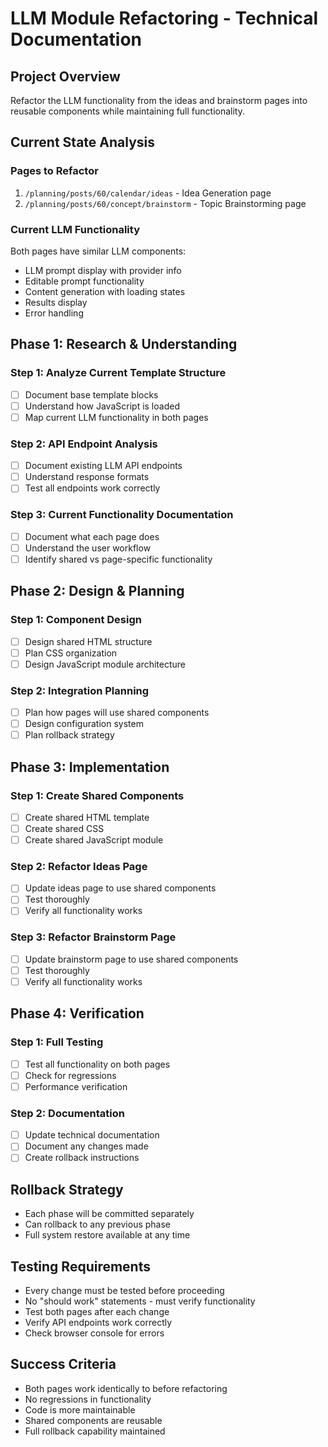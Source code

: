 # LLM Module Refactoring - Technical Documentation

## Project Overview
Refactor the LLM functionality from the ideas and brainstorm pages into reusable components while maintaining full functionality.

## Current State Analysis

### Pages to Refactor
1. `/planning/posts/60/calendar/ideas` - Idea Generation page
2. `/planning/posts/60/concept/brainstorm` - Topic Brainstorming page

### Current LLM Functionality
Both pages have similar LLM components:
- LLM prompt display with provider info
- Editable prompt functionality
- Content generation with loading states
- Results display
- Error handling

## Phase 1: Research & Understanding

### Step 1: Analyze Current Template Structure
- [ ] Document base template blocks
- [ ] Understand how JavaScript is loaded
- [ ] Map current LLM functionality in both pages

### Step 2: API Endpoint Analysis
- [ ] Document existing LLM API endpoints
- [ ] Understand response formats
- [ ] Test all endpoints work correctly

### Step 3: Current Functionality Documentation
- [ ] Document what each page does
- [ ] Understand the user workflow
- [ ] Identify shared vs page-specific functionality

## Phase 2: Design & Planning

### Step 1: Component Design
- [ ] Design shared HTML structure
- [ ] Plan CSS organization
- [ ] Design JavaScript module architecture

### Step 2: Integration Planning
- [ ] Plan how pages will use shared components
- [ ] Design configuration system
- [ ] Plan rollback strategy

## Phase 3: Implementation

### Step 1: Create Shared Components
- [ ] Create shared HTML template
- [ ] Create shared CSS
- [ ] Create shared JavaScript module

### Step 2: Refactor Ideas Page
- [ ] Update ideas page to use shared components
- [ ] Test thoroughly
- [ ] Verify all functionality works

### Step 3: Refactor Brainstorm Page
- [ ] Update brainstorm page to use shared components
- [ ] Test thoroughly
- [ ] Verify all functionality works

## Phase 4: Verification

### Step 1: Full Testing
- [ ] Test all functionality on both pages
- [ ] Check for regressions
- [ ] Performance verification

### Step 2: Documentation
- [ ] Update technical documentation
- [ ] Document any changes made
- [ ] Create rollback instructions

## Rollback Strategy
- Each phase will be committed separately
- Can rollback to any previous phase
- Full system restore available at any time

## Testing Requirements
- Every change must be tested before proceeding
- No "should work" statements - must verify functionality
- Test both pages after each change
- Verify API endpoints work correctly
- Check browser console for errors

## Success Criteria
- Both pages work identically to before refactoring
- No regressions in functionality
- Code is more maintainable
- Shared components are reusable
- Full rollback capability maintained
